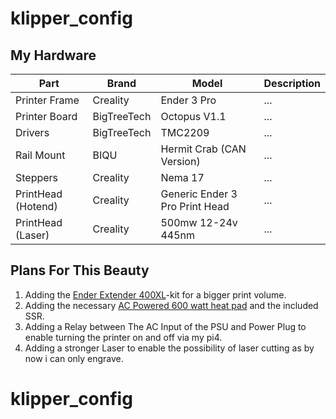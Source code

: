 # klipper_config

## My Hardware

| Part | Brand | Model | Description |
|------|-------|-------|-------------|
| Printer Frame | Creality | Ender 3 Pro | ... |
| Printer Board | BigTreeTech | Octopus V1.1 | ... |
| Drivers | BigTreeTech | TMC2209 | ... |
| Rail Mount | BIQU | Hermit Crab (CAN Version) | ... |
| Steppers | Creality | Nema 17 | ... |
| PrintHead (Hotend) | Creality | Generic Ender 3 Pro Print Head | ... |
| PrintHead (Laser) | Creality | 500mw 12-24v 445nm | ... |

## Plans For This Beauty

1. Adding the [Ender Extender 400XL](https://enderextender.com/collections/ender-3-kits-pro/products/ender-extender-400xl-for-ender-3-pro)-kit for a bigger print volume.
2. Adding the necessary [AC Powered 600 watt heat pad](https://enderextender.com/products/ac-powered-600-watt-heat-pad-with-solid-state-relay?variant=31851943821409) and the included SSR.
3. Adding a Relay between The AC Input of the PSU and Power Plug to enable turning the printer on and off via my pi4.
4. Adding a stronger Laser to enable the possibility of laser cutting as by now i can only engrave.
# klipper_config
